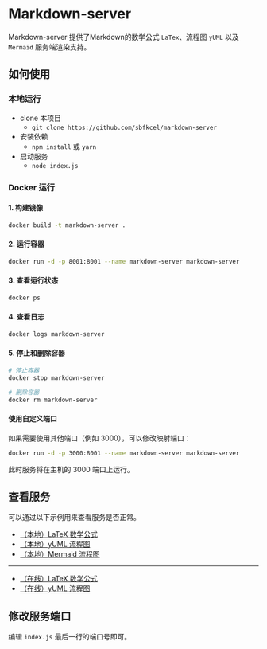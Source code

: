 # Markdown-server

Markdown-server 提供了Markdown的数学公式 `LaTex`、流程图 `yUML` 以及 `Mermaid` 服务端渲染支持。

## 如何使用

### 本地运行

- clone 本项目
    - `git clone https://github.com/sbfkcel/markdown-server`
- 安装依赖
    - `npm install` 或 `yarn`
- 启动服务
    - `node index.js`

### Docker 运行

#### 1. 构建镜像

```bash
docker build -t markdown-server .
```

#### 2. 运行容器

```bash
docker run -d -p 8001:8001 --name markdown-server markdown-server
```

#### 3. 查看运行状态

```bash
docker ps
```

#### 4. 查看日志

```bash
docker logs markdown-server
```

#### 5. 停止和删除容器

```bash
# 停止容器
docker stop markdown-server

# 删除容器
docker rm markdown-server
```

#### 使用自定义端口

如果需要使用其他端口（例如 3000），可以修改映射端口：

```bash
docker run -d -p 3000:8001 --name markdown-server markdown-server
```

此时服务将在主机的 3000 端口上运行。

## 查看服务

可以通过以下示例用来查看服务是否正常。

- [（本地）LaTeX 数学公式](http://localhost:8001/?tex=x%20%3D%20%7B-b%20%5Cpm%20%5Csqrt%7Bb%5E2-4ac%7D%20%5Cover%202a%7D.)
- [（本地）yUML 流程图](http://localhost:8001/?yuml=%2F%2F%20%7Btype%3Aactivity%7D%0A%2F%2F%20%7Bgenerate%3Atrue%7D%0A%0A(start)-%3E%3Ca%3E%5Bkettle%20empty%5D-%3E(Fill%20Kettle)-%3E%7Cb%7C%0A%3Ca%3E%5Bkettle%20full%5D-%3E%7Cb%7C-%3E(Boil%20Kettle)-%3E%7Cc%7C%0A%7Cb%7C-%3E(Add%20Tea%20Bag)-%3E(Add%20Milk)-%3E%7Cc%7C-%3E(Pour%20Water)%0A(Pour%20Water)-%3E(end))
- [（本地）Mermaid 流程图](http://localhost:8001/?mermaid=graph%20TD%0A%20%20%20%20A%5BStart%5D%20--%3E%20B%7BIs%20it%20working%3F%7D%0A%20%20%20%20B%20--%3E%7CYes%7C%20C%5BGreat%5D%0A%20%20%20%20B%20--%3E%7CNo%7C%20D%5BDebug%5D%0A%20%20%20%20C%20--%3E%20E%5BEnd%5D%0A%20%20%20%20D%20--%3E%20E)

---

- [（在线）LaTeX 数学公式](http://towxml.vvadd.com/?tex=x%20%3D%20%7B-b%20%5Cpm%20%5Csqrt%7Bb%5E2-4ac%7D%20%5Cover%202a%7D.)
- [（在线）yUML 流程图](http://towxml.vvadd.com/?yuml=%2F%2F%20%7Btype%3Aactivity%7D%0A%2F%2F%20%7Bgenerate%3Atrue%7D%0A%0A(start)-%3E%3Ca%3E%5Bkettle%20empty%5D-%3E(Fill%20Kettle)-%3E%7Cb%7C%0A%3Ca%3E%5Bkettle%20full%5D-%3E%7Cb%7C-%3E(Boil%20Kettle)-%3E%7Cc%7C%0A%7Cb%7C-%3E(Add%20Tea%20Bag)-%3E(Add%20Milk)-%3E%7Cc%7C-%3E(Pour%20Water)%0A(Pour%20Water)-%3E(end))

## 修改服务端口

编辑 `index.js` 最后一行的端口号即可。
